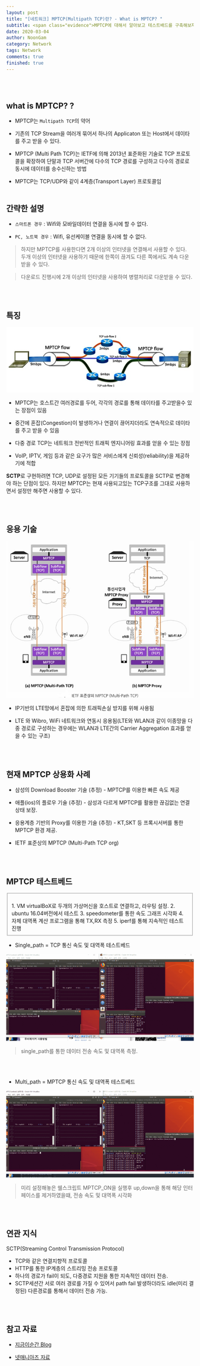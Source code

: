 ```yaml
---
layout: post
title: "[네트워크] MPTCP(Multipath TCP)란? - What is MPTCP? "
subtitle: <span class="evidence">MPTCP에 대해서 알아보고 테스트배드를 구축해보자.</span>
date: 2020-03-04
author: NoonGam
category: Network
tags: Network
comments: true
finished: true
---
```


<br><br>
## what is MPTCP? ?


- MPTCP는 `Multipath TCP`의 약어

- 기존의 TCP Stream을 여러개 묶어서 하나의 Applicaton 또는 Host에서 데이타를 주고
받을 수 있다.

- MPTCP (Multi Path TCP)는 IETF에 의해 2013년 표준화된 기술로 TCP 프로토콜을 확장하여 단말과 TCP 서버간에 다수의 TCP 경로를 구성하고 다수의 경로로 동시에 데이터를 송수신하는 방법

- MPTCP는 TCP/UDP와 같이 4계층(Transport Layer) 프로토콜임
<br><br>  


## 간략한 설명

- `스마트폰 경우` : Wifi와 모바일데이터 연결을 동시에 할 수 없다.

- `PC, 노트북 경우` : Wifi, 유선케이블 연결을 동시에 할 수 없다.  

> 하지만 MPTCP를 사용한다면 2개 이상의 인터넷을 연결해서 사용할 수 있다.  
두개 이상의 인터넷을 사용하기 때문에 한쪽이 끊겨도 다른 쪽에서도 계속 다운 받을 수 있다.

> 다운로드 진행시에 2개 이상의 인터넷을 사용하여 병렬처리로 다운받을 수 있다.


<br><br>
## 특징

![img](/img/5-Network/2018-07-20-What-is-MPTCP/1.png)

- MPTCP는 호스트간 여러경로를 두어, 각각의 경로를 통해 데이타를 주고받을수 있는 장점이 있음

- 중간에 혼잡(Congestion)이 발생하거나 연결이 끊어지더라도 연속적으로 데이타를 주고 받을 수 있음

- 다중 경로 TCP는 네트워크 전반적인 트래픽 엔지니어링 효과를 얻을 수 있는 장점

- VoIP, IPTV, 게임 등과 같은 요구가 많은 서비스에게 신뢰성(reliability)을 제공하기에 적합

<a> <b title="Streaming Control Transmission Protocol 하단 참조">SCTP</b>로 구현하려면 TCP, UDP로 설정된 모든 기기들의 프로토콜을 SCTP로 변경해야 하는 단점이 있다.
하지만 MPTCP는 현재 사용되고있는 TCP구조를 그대로 사용하면서 설정만 해주면 사용할 수 있다.  
</a>

<br><br>
## 응용 기술

![img](/img/5-Network/2018-07-20-What-is-MPTCP/2.jpg)

- IP기반의 LTE망에서 혼잡에 의한 트래픽손실 방지를 위해 사용됨

- LTE 와 Wibro, WiFi 네트워크와 연동시 응용됨(LTE와 WLAN과 같이 이종망을 다중 경로로 구성하는 경우에는 WLAN과 LTE간의 Carrier Aggregation 효과를 얻을 수 있는 구조)



<br><br>
## 현재 MPTCP 상용화 사례




- 삼성의 Download Booster 기술 (추정) - MPTCP를 이용한 빠른 속도 제공

- 애플(ios)의 플로우 기술 (추정)  - 삼성과 다르게 MPTCP를 활용한 끊김없는 연결상태 보장.

- 응용계층 기반의 Proxy를 이용한 기술 (추정) - KT,SKT 등 프록시서버를 통한 MPTCP 환경 제공.

- IETF 표준상의 MPTCP (Multi-Path TCP org)  

<br><br>

## MPTCP 테스트베드

<fieldset id="gpg-fieldset"> <br>
 1. VM virtualBoX로 두개의 가상머신을 호스트로 연결하고, 라우팅 설정.  
 2. ubuntu 16.04버전에서 테스트  
 3. speedometer를 통한 속도 그래프 시각화  
 4. 자체 대역폭 계산 프로그램을 통해 TX,RX 측정  
 5. iperf를 통해 지속적인 테스트 진행  
</fieldset>

- Single_path = TCP 통신 속도 및 대역폭 테스트베드

![img](/img/5-Network/2018-07-20-What-is-MPTCP/single_path.gif)

> single_path를 통한 데이터 전송 속도 및 대역폭 측정.

<br><br>

- Multi_path = MPTCP 통신 속도 및 대역폭 테스트베드

![img](/img/5-Network/2018-07-20-What-is-MPTCP/Multi_path.gif)

> 미리 설정해놓은 쉘스크립트 MPTCP_ON을 실행후 up,down을 통해 해당 인터페이스를 제거하였을떄, 전송 속도 및 대역폭 시각화



<br><br>


## 연관 지식

SCTP(Streaming Control Transmission Protocol)

- TCP와 같은 연결지향적 프로토콜
- HTTP를 통한 IP계층의 스트리밍 전송 프로토콜
- 하나의 경로가 fail이 되도, 다중경로 지원을 통한 지속적인 데이터 전송.
- SCTP세션간 서로 여러 경로를 가질 수 있어서 path fail 발생하더라도 idle(미리 결정된) 다른경로를 통해서 데이터 전송 가능.


<br><br>
## 참고 자료

- [지금이순간 Blog](http://ensxoddl.tistory.com/263)

- [넷매니아즈 자료](https://www.netmanias.com/ko/post/blog/6719/carrier-aggregation-lte-wi-fi/integration-of-lte-and-wi-fi-networks-2-non-3gpp-based)
